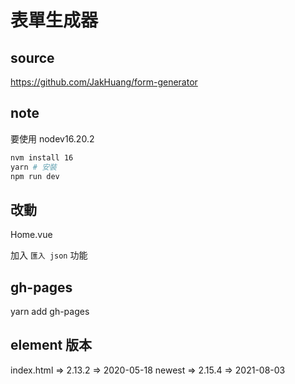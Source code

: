 # 表單生成器

## source

<https://github.com/JakHuang/form-generator>

## note

要使用 nodev16.20.2

```sh
nvm install 16
yarn # 安裝
npm run dev
```

## 改動

Home.vue

加入 `匯入 json` 功能

## gh-pages

yarn add gh-pages

## element 版本

index.html => 2.13.2 => 2020-05-18
newest => 2.15.4 => 2021-08-03
